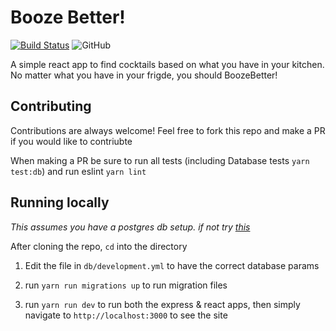 # Booze Better!

[![Build Status](https://travis-ci.com/bthuilot/BoozeBetter.svg?token=DwRwXcm2t95em7ygX8ov&branch=master)](https://travis-ci.com/bthuilot/BoozeBetter) ![GitHub](https://img.shields.io/github/license/bthuilot/BoozeBetter)

A simple react app to find cocktails based on what you have in your kitchen.
No matter what you have in your frigde, you should BoozeBetter!

## Contributing

Contributions are always welcome! Feel free to fork this repo and make a PR if you would like to contriubte

When making a PR be sure to run all tests (including Database tests `yarn test:db`) and run eslint `yarn lint`

## Running locally

_This assumes you have a postgres db setup. if not try [this]([https://lmgtfy.com/?q=how+to+set+up+postgres+database)_

After cloning the repo, `cd` into the directory

1. Edit the file in `db/development.yml` to have the correct database params

2. run `yarn run migrations up` to run migration files

3. run `yarn run dev` to run both the express & react apps, then simply navigate to `http://localhost:3000` to see the site

